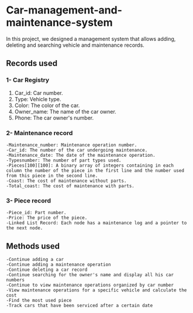 # Car-management-and-maintenance-system
In this project, we designed a management system that allows adding, deleting and searching vehicle and maintenance records.

## Records used

### 1- Car Registry

1. Car_id: Car number.
1. Type: Vehicle type.
1. Color: The color of the car.
1. Owner_name: The name of the car owner.
1. Phone: The car owner's number.


### 2- Maintenance record
```
-Maintenance_number: Maintenance operation number.
-Car_id: The number of the car undergoing maintenance.
-Maintenance_date: The date of the maintenance operation.
-Typesnumber: The number of part types used.
-Pieces[100][100]: A binary array of integers containing in each column the number of the piece in the first line and the number used from this piece in the second line.
-Coast: The cost of maintenance without parts.
-Total_coast: The cost of maintenance with parts.
```

### 3- Piece record
```
-Piece_id: Part number.
-Price: The price of the piece.
-Linked List Record: Each node has a maintenance log and a pointer to the next node.
```

## Methods used
```
-Continue adding a car 
-Continue adding a maintenance operation
-Continue deleting a car record
-Continue searching for the owner's name and display all his car numbers
-Continue to view maintenance operations organized by car number
-View maintenance operations for a specific vehicle and calculate the cost
-Find the most used piece
-Track cars that have been serviced after a certain date
```
